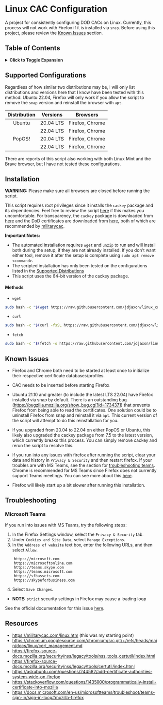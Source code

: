 # Linux CAC Configuration
A project for consistently configuring DOD CACs on Linux. Currently, this
process will not work with Firefox if it is installed via `snap`. Before using
this project, please review the [Known Issues](#known-issues) section.


## Table of Contents
<details>
<summary>
<b>Click to Toggle Expansion</b>
</summary>

1. [Supported Configurations](#supported-configurations)
1. [Installation](#installation)
    1. [Automated Installation](#automated-installation)
        1. [Methods](#methods)
    1. [Manual Installation](#manual-installation)
        1. [Staging](#staging)
        1. [Browser Configuration](#browser-configuration)
            1. [Google Chrome](#google-chrome)
            1. [Firefox](#firefox)
1. [Known Issues](#known-issues)
1. [Troubleshooting](#troubleshooting)
    1. [Microsoft Teams](#microsoft-teams)
1. [Resources](#resources)

</details>


## Supported Configurations

Regardless of how similar two distributions may be, I will only list
distributions and versions here that I know have been tested with this method.
Ubuntu 22.04, Firefox will only work if you allow the script to remove the `snap`
version and reinstall the browser with `apt`.

| Distribution | Versions  |    Browsers     |
|    :-:       |    :-:    |       :-:       |
| Ubuntu       | 20.04 LTS | Firefox, Chrome |
|              | 22.04 LTS | Firefox, Chrome |
| PopOS!       | 20.04 LTS | Firefox, Chrome |
|              | 22.04 LTS | Firefox, Chrome |

There are reports of this script also working with both Linux Mint and the Brave
browser, but I have not tested these configurations.


## Installation
**WARNING:** Please make sure all browsers are closed before running the script.

This script requires root privileges since it installs the `cackey` package and
its dependencies. Feel free to review the script
[here](https://raw.githubusercontent.com/jdjaxon/linux_cac/main/cac_setup.sh)
if this makes you uncomfortable. For transparency, the `cackey` package is
downloaded from
[here](https://cackey.rkeene.org/download/0.7.5/cackey_0.7.5-1_amd64.deb) and
the DoD certificates are downloaded from
[here](https://militarycac.com/maccerts/AllCerts.zip), both of which are
recommended by [militarycac](https://militarycac.com).

**Important Notes:**
- The automated installation requires `wget` and `unzip` to run and will
  install both during the setup, if they are not already installed. If you
  don't want either tool, remove it after the setup is complete using `sudo apt
  remove <command>`.
- The scripted installation has only been tested on the configurations listed in the
  [Supported Distributions](#supported-distributions)
- This script uses the 64-bit version of the cackey package.


#### Methods
- `wget`
```bash
sudo bash -c "$(wget https://raw.githubusercontent.com/jdjaxon/linux_cac/main/cac_setup.sh -O -)"
```

- `curl`
```bash
sudo bash -c "$(curl -fsSL https://raw.githubusercontent.com/jdjaxon/linux_cac/main/cac_setup.sh)"
```

- `fetch`
```bash
sudo bash -c "$(fetch -o https://raw.githubusercontent.com/jdjaxon/linux_cac/main/cac_setup.sh)"
```

## Known Issues
- Firefox and Chrome both need to be started at least once to initialize their
  respective certificate databases/profiles.

- CAC needs to be inserted before starting Firefox.

- Ubuntu 21.10 and greater (to include the latest LTS 22.04) have Firefox
  installed via snap by default. There is an outstanding bug
  (https://bugzilla.mozilla.org/show_bug.cgi?id=1734371) that prevents Firefox
  from being able to read the certificates. One solution could be to uninstall
  Firefox from snap and reinstall it via `apt`. This current version of the
  script will attempt to do this reinstallation for you.

- If you upgraded from 20.04 to 22.04 on either PopOS or Ubuntu, this likely
  also upgraded the cackey package from 7.5 to the latest version, which
  currently breaks this process. You can simply remove cackey and rerun the
  script to resolve this.

- If you run into any issues with firefox after running the script, clear your
  data and history in `Privacy & Security` and then restart firefox. If your
  troubles are with MS Teams, see the section for [troubleshooting
  teams](#microsoft-teams). Chrome is recommended for MS Teams since Firefox
  does not currently support Teams meetings. You can see more about this
  [here](https://support.microsoft.com/en-us/office/join-a-teams-meeting-on-an-unsupported-browser-daafdd3c-ac7a-4855-871b-9113bad15907).

- Firefox will likely start up a bit slower after running this installation.


## Troubleshooting
### Microsoft Teams
If you run into issues with MS Teams, try the following steps:
1. In the Firefox Settings window, select the `Privacy & Security` tab.
2. Under `Cookies and Site Data`, select `Manage Exceptions`.
3. In the `Address of website` text box, enter the following URLs, and then select `Allow`.
```
    https://microsoft.com
    https://microsoftonline.com
    https://teams.skype.com
    https://teams.microsoft.com
    https://sfbassets.com
    https://skypeforbusiness.com
```
4. Select `Save Changes`.

- **NOTE:** `strict` security settings in Firefox may cause a loading loop

See the official documentation for this issue
[here](https://docs.microsoft.com/en-us/microsoftteams/troubleshoot/teams-sign-in/sign-in-loop#mozilla-firefox).


## Resources
- https://militarycac.com/linux.htm (this was my starting point)
- https://chromium.googlesource.com/chromium/src.git/+/refs/heads/main/docs/linux/cert_management.md
- https://firefox-source-docs.mozilla.org/security/nss/legacy/tools/nss_tools_certutil/index.html
- https://firefox-source-docs.mozilla.org/security/nss/legacy/tools/certutil/index.html
- https://askubuntu.com/questions/244582/add-certificate-authorities-system-wide-on-firefox
- https://stackoverflow.com/questions/1435000/programmatically-install-certificate-into-mozilla
- https://docs.microsoft.com/en-us/microsoftteams/troubleshoot/teams-sign-in/sign-in-loop#mozilla-firefox
